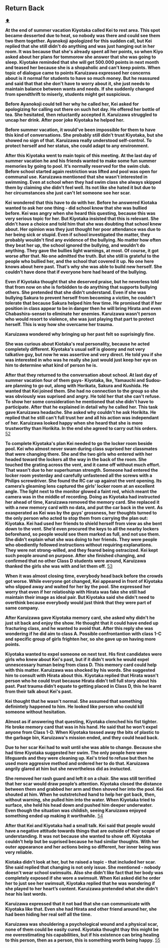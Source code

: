 ## Return Back

[:arrow_up:](../readme.md)


**At the end of summer vacation Kiyotaka called Kei to rest area. This spot became desserted due to heat, so nobody was there and could see them two them together. Ayanokoji apologized for this sudden call, but Kei replied that she still didn't do anything and was just hanging out in her room. It was because that she's already spent all her points, so when Kiyo asked about her plans for tommorow she answer that she was going to sleep. Kiyotake reminded that she will get 500.000 points in next month and teased her because she is a shopaholic and can't keep points.  When topic of dialogue came to points Karuizawa expressed her concerns about is it normal for students to have so much money. But he reassured and said that that she don't have to worry about it, she just needs to maintain balance between wants and needs. If she suddenly changed from spendthrift to miserly, students might get suspicious.**

**Before Ayanokoji could tell her why he called her, Kei asked for apologizing for calling out there on such hot day. He offered her bottle of tea. She hesitated, then reluctantly accepted it. Karuizawa struggled to uncap her drink. After poor joke Kiyotaka he helped her.**

**Before summer vacation, it would’ve been impossible for them to have this kind of conversations. She probably still didn’t trust Kiyotaka, but she showed no sign of that. 
Karuizawa really understood self-control. To protect herself and her status, she could adapt to any environment.** 

**After this Kiyotaka went to main topic of this meeting. At the last day of summer vacation he and his friends wanted to make some fun summer memories by going to pool. It’s normally reserved for the swim club. Before school started again restriction was lifted and pool was open for communal use. Karuizawa mentioned that she wasn't interested in swimming. Even at school when they had swim class she always skipped them by claiming she didn't feel well. Its not like she hated it but due to her circumstances she just can't let someone see her scar.**

**Kei wondered that this have to do with her. Before he answered Kiotaka wanted to ask her one thing - did school know that she was bullied before. Kei was angry when she heard this questing, because this was very serious topic for her. But Kiyotaka insisted that this is relevant. She didn't have a choice and told him that she was doubting that school knew about. Her opinion was they just thought her poor attendance was due to her being sick or stupid. Even if school  investigated the matter, they probably wouldn't find any evidence of the bullying. No matter how often they beat her up, the school ignored the bullying, and wouldn’t do anything. They gave the bullies light warnings, at most.
Of course, it got worse after that. No one admitted the truth. But she still is grateful to the people who bullied her, and the school that covered it up. No one here knows about here past. That’s why she was able to build new herself. She couldn’t have done that if everyone here had heard of the bullying.**

**Even if Kiyotaka thought that she deserved praise, but he neverless told that from now on  she is forbidden to do anything that supports bullying others. She pretended that she didn't understand. Even if she was bullying Sakura to prevent herself from becoming a victim, he couldn't tolerate that because Sakura helped him few time. He promised that if her position in class appear to be in danger then he will bring Hirata and even Chabashira-sensei to eliminate her enemies. Karuizawa wasn't person who would resort to violence, she was just playing that part to protect herself. This is way how she overcame her trauma.**

**Karuizawa wondered why bringing up her past felt so suprisingly fine.** 

**She was curious about Kiotaka's real personality, because he acted completely different. Kiyotaka's usual self is gloomy and not very talkative guy, but now he was assertive and very direct. He told you if she was interested in who was he really she just would just keep her eye on him to determine what kind of person he is.**

**After that they returned to the conversation about school. At last day of summer vacation four of them guys- Kiyotaka, Ike, Yamauchi and Sudou-are planning to go out, along with Horikata, Sakura and Kushida. He wanted that Kei joined them. She had no connection to the group so she was obviously was suprised and angry. He told her that she can't refuse. To show her some consideration he mentioned that she didn't have to participate. After that he explained in detail why he called her. This task gave Karuizawa headache. She asked why couldn't he ask Horikita. He replied that he still can't full trust her and all his action was independant of her. Karuizawa looked happy when she heard that she is more trustworthy than Horikita. In the end she agreed to carry out his orders.** [52](../references/vol45.md)

**To complete Kiyotaka's plan Kei needed to go the locker room beside pool. Kei who almost never swam during class suprised her classmates that were changing there. She and the two girls who entered with her headed toward the lockers all the way in the back of the room. She touched the grating across the vent, and it came off without much effort. That wasn’t due to her superhuman strength.  Someone had entered the locker room yesterday and carefully unfastened all the screws with a Philips screwdriver. She found the RC car up against the vent opening. Its camera’s gleaming lens captured the girls’ locker room at an excellent angle. The light next to the monitor glowed a faint red, which meant the camera was in the middle of recording. Doing as Kiyotaka had instructed her ahead of time, Karuizawa removed the memory card. She replaced it with a new memory card with no data, and put the car back in the vent. As exasperated as Kei was by the guys’ grossness, her thoughts turned to the only person who acted to stop them from carrying the plan out: Kiyotaka. Kei had used her friends to shield herself from view as she bent down to the vent.  She’d even procured the keys to all the nearby lockers beforehand, so people would see them marked as full, and not use them. She didn’t explain what she was doing to her friends. They were people who obediently followed instructions without requiring explanations. They were not strong-willed, and they feared being ostracized. Kei kept such people around on purpose. After she finished changing, and confirmed that no other Class D students were around, Karuizawa thanked the girls she was with and let them off.** [53](../references/vol45.md)


**When it was almost closing time, everybody head back before the crowds got worse. While everyone got changed, Kei appeared in front of Kiyotaka who slipped away and waited for her by the pool. She expressed her worry that even if her relatioship with Hirata was fake she still had maintain their image as ideal pair. But Kiyotaka said she didn't need to overthink because everybody would just think that they were part of same company.**

**After Karuizawa gave Kiyotaka memory card, she asked why didn't he just sit back and enjoy the show. He thought that it could have ended up fracturing class, and he wanted to avoid that. After this reply she was wondering if he did aim to class A. Possible confrontantion with class 1-C and specific group of girls frighten her, so she gave up on having more points.**

**Kiyotaka wanted to expel someone on next test. His first candidates were girls who knew about Kei's past, but if it didn't work he would expel unnescessary human being from class D. This memory card could help with this matter. Karuizawa was shocked by his words. She suggested him to consult with Hirata about this. Kiyotaka replied that Hirata wasn't person who he could trust because Hirata didn't tell full story about his past. Past trauma didn’t equate to getting placed in Class D, this he learnt from their talk about Kei's past.**

**Kei thought that he wasn't normal. She assumed that something definintely happened to him. He looked like person who could kill someone without hesitation.**

**Almost as if answering that questing, Kiyotaka clenched his fist tighter. He broke memory card that was in his hand. He said that he won't expel anyone from Class 1-D. When Kiyotaka tossed away the bits of plastic to the garbage bin, Karuizawa's mission ended, and they could head back.**

**Due to her scar Kei had to wait until she was able to change. Because she had time Kiyotaka suggested her swim. The only people here were lifeguards and they were cleaning up. Kei's tried to refuse but then he used more aggresive method and ordered her to do that. Karuizawa angrily glared at him but she nevertheless did as instucted.**

**She removed her rash guard and left it on a chair. She was still terrified that her scar would draw people’s attention. Kiyotaka closed the distance between them and grabbed her arm and then shoved her into the pool. Kei shouted at him. When he outstretched hand to help her got back, then, without warning, she pulled him into the water. When Kiyotaka tried to surface, she held his head down and pushed him deeper underwater. Even though the situation was childish, seeing Karuizawa enjoyed something ended up making it worthwhile.** [54](../references/vol45.md)

**After that Kei and Kiyotaka had a small talk. Kei said that people would have a negative attitude towards things that are outside of their scope of understanding. It was  not because she wanted to show off. Kiyotaka couldn’t help but be suprised because he had similar thoughts.  With her outer appearance and her actions being so different, her inner being was very reliable.**

**Kiotaka didn't look at her, but he raised a topic - that included her scar. She said replied that changing is not only issue. She mentioned - nobody doesn't wear school swimsuits. Also she didn't like fact that her body was completely exposed if she wore a swimsuit. When Kei asked did he order her to just see her swimsuit, Kiyotaka replied that he was wondering if she played to her heart’s content. Karuizawa pretended what she didn't hear his last words.**

**Karuizawa expressed that it not bad that she can communicate with Kiyotaka like that. Even she had Hirata and other friend around her, she had been hiding her real self all the time.**

**Karuizawa was shouldering a psychological wound and a physical scar, none of them could be easily cured. Kiyotaka thought thay this might be me overestimating his capabilities, but if his existence can bring healing to this person, then as a person, this is something worth being happy.** [55](../references/vol45.md)
